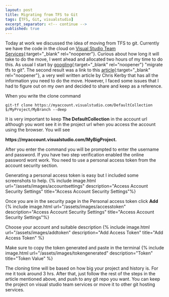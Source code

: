 ```yaml
---
layout: post
title: Migrating from TFS to Git
tags: [TFS, Git, visualstudio]
excerpt_separator: <!-- continue -->
published: true
---
```


Today at work we discussed the idea of moving from TFS to git. Currently we have the code in the cloud on [Visual Studio Team Services](https://www.visualstudio.com/vso/){:target="_blank" rel="noopener"}. Curious about how long it will take to do the move, I went ahead and allocated two hours of my time to do this. As usual I start by [googling](https://www.google.ca/search?q=migrate+tfs+to+git){:target="_blank" rel="noopener"} "migrate tfs to git". The second result was a link to this [article](https://chriskirby.net/blog/migrate-an-existing-project-from-tfs-to-github-with-changeset-history-intact){:target="_blank" rel="noopener"}, a
very well written article by Chris Kerby that has all the information you need to do the move. However, I faced some issues that I had to figure out on my own and decided to share and keep as a reference.

When you write the clone command


```shell
git-tf clone https://myaccount.visualstudio.com/DefaultCollection $/MyProject/MyBranch --deep
```

It is very important to keep **The DefaultCollection** in the account url although you wont see it in the project url when you access the account using the browser.
You will see

<p class="word-nowrap">
<strong>https://myaccount.visualstudio.com/MyBigProject.</strong>
</p>

After you enter the command you will be prompted to enter the username and password. If you have two step verification enabled the online password wont work. You need to use a personal access token from the account security section.
<!-- continue -->
Generating a personal access token is easy but I included some screenshots to help.
{% include image.html url="/assets/images/accountsettings" description="Access Account Security Settings" title="Access Account Security Settings"%}

Once you are in the security page in the Personal access token click **Add**
{% include image.html url="/assets/images/accesstoken" description="Access Account Security Settings" title="Access Account Security Settings"%}

Choose your account and suitable description
{% include image.html url="/assets/images/addtoken" description="Add Access Token" title="Add Access Token" %}

Make sure to copy the token generated and paste in the terminal
{% include image.html url="/assets/images/tokengenerated" description="Token" title="Token Value" %}

The cloning time will be based on how big your project and history is. For me it took around 3 hrs. After that, just follow the rest of the steps in the article mentioned above, and push to any git repo you want. You can keep the project on visual studio team services or move it to other git hosting services.
